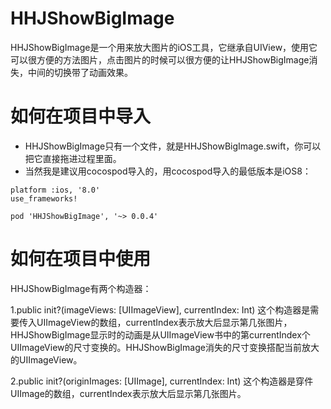 # HHJShowBigImage
HHJShowBigImage是一个用来放大图片的iOS工具，它继承自UIView，使用它可以很方便的方法图片，点击图片的时候可以很方便的让HHJShowBigImage消失，中间的切换带了动画效果。
# 如何在项目中导入
* HHJShowBigImage只有一个文件，就是HHJShowBigImage.swift，你可以把它直接拖进过程里面。
* 当然我是建议用cocospod导入的，用cocospod导入的最低版本是iOS8：
```
platform :ios, '8.0'
use_frameworks!

pod 'HHJShowBigImage', '~> 0.0.4'
```
# 如何在项目中使用
HHJShowBigImage有两个构造器：

1.public init?(imageViews: [UIImageView], currentIndex: Int)
    这个构造器是需要传入UIImageView的数组，currentIndex表示放大后显示第几张图片，HHJShowBigImage显示时的动画是从UIImageView书中的第currentIndex个UIImageView的尺寸变换的。HHJShowBigImage消失的尺寸变换搭配当前放大的UIImageView。
    
2.public init?(originImages: [UIImage], currentIndex: Int)
    这个构造器是穿件UIImage的数组，currentIndex表示放大后显示第几张图片。